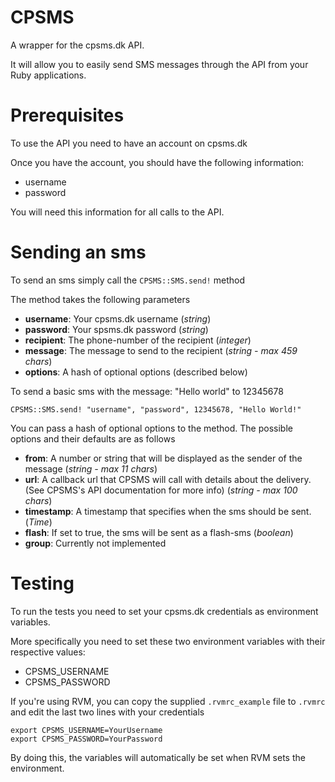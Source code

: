 # CPSMS

A wrapper for the cpsms.dk API.

It will allow you to easily send SMS messages through the API from your Ruby applications.

# Prerequisites

To use the API you need to have an account on cpsms.dk

Once you have the account, you should have the following information:

* username
* password

You will need this information for all calls to the API.

# Sending an sms

To send an sms simply call the ```CPSMS::SMS.send!``` method

The method takes the following parameters

* **username**: Your cpsms.dk username (*string*)
* **password**: Your spsms.dk password (*string*)
* **recipient**: The phone-number of the recipient (*integer*)
* **message**: The message to send to the recipient (*string - max 459 chars*)
* **options**: A hash of optional options (described below)

To send a basic sms with the message: "Hello world" to 12345678

    CPSMS::SMS.send! "username", "password", 12345678, "Hello World!"

You can pass a hash of optional options to the method. The possible options and their defaults are as follows

* **from**: A number or string that will be displayed as the sender of the message (*string - max 11 chars*)
* **url**: A callback url that CPSMS will call with details about the delivery. (See CPSMS's API documentation for more info) (*string - max 100 chars*)
* **timestamp**: A timestamp that specifies when the sms should be sent. (*Time*)
* **flash**: If set to true, the sms will be sent as a flash-sms (*boolean*)
* **group**: Currently not implemented

# Testing

To run the tests you need to set your cpsms.dk credentials as environment variables.

More specifically you need to set these two environment variables with their respective values:

* CPSMS_USERNAME
* CPSMS_PASSWORD

If you're using RVM, you can copy the supplied ```.rvmrc_example``` file to ```.rvmrc``` and edit the last two lines with your credentials

    export CPSMS_USERNAME=YourUsername
    export CPSMS_PASSWORD=YourPassword

By doing this, the variables will automatically be set when RVM sets the environment.
